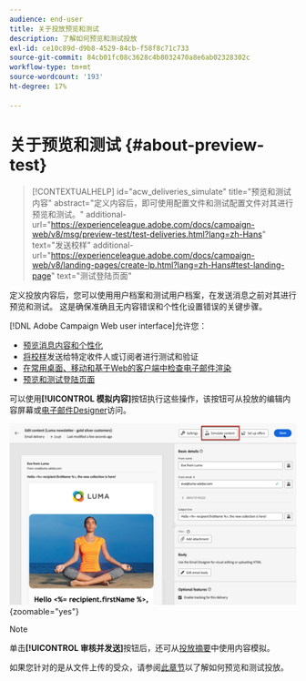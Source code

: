 ```yaml
---
audience: end-user
title: 关于投放预览和测试
description: 了解如何预览和测试投放
exl-id: ce10c89d-d9b8-4529-84cb-f58f8c71c733
source-git-commit: 84cb01fc08c3628c4b8032470a8e6ab02328302c
workflow-type: tm+mt
source-wordcount: '193'
ht-degree: 17%

---
```


# 关于预览和测试 {#about-preview-test}

>[!CONTEXTUALHELP]
>id="acw_deliveries_simulate"
>title="预览和测试内容"
>abstract="定义内容后，即可使用配置文件和测试配置文件对其进行预览和测试。"
>additional-url="https://experienceleague.adobe.com/docs/campaign-web/v8/msg/preview-test/test-deliveries.html?lang=zh-Hans" text="发送校样"
>additional-url="https://experienceleague.adobe.com/docs/campaign-web/v8/landing-pages/create-lp.html?lang=zh-Hans#test-landing-page" text="测试登陆页面"

定义投放内容后，您可以使用用户档案和测试用户档案，在发送消息之前对其进行预览和测试。 这是确保准确且无内容错误和个性化设置错误的关键步骤。

[!DNL Adobe Campaign Web user interface]允许您：

* [预览消息内容和个性化](preview-content.md)
* [将校样](test-deliveries.md)发送给特定收件人或订阅者进行测试和验证
* [在常用桌面、移动和基于Web的客户端中检查电子邮件渲染](email-rendering.md)
* [预览和测试登陆页面](../landing-pages/create-lp.md#test-landing-page)

可以使用&#x200B;**[!UICONTROL 模拟内容]**&#x200B;按钮执行这些操作，该按钮可从投放的编辑内容屏幕或[电子邮件Designer](../email/get-started-email-designer.md)访问。

![](assets/simulate-button.png){zoomable="yes"}

>[!NOTE]
>
>单击&#x200B;**[!UICONTROL 审核并发送]**&#x200B;按钮后，还可从[投放摘要](../monitor/prepare-send.md)中使用内容模拟。
>
>如果您针对的是从文件上传的受众，请参阅[此章节](../audience/file-audience.md#preview--test-your-email-test)以了解如何预览和测试投放。
